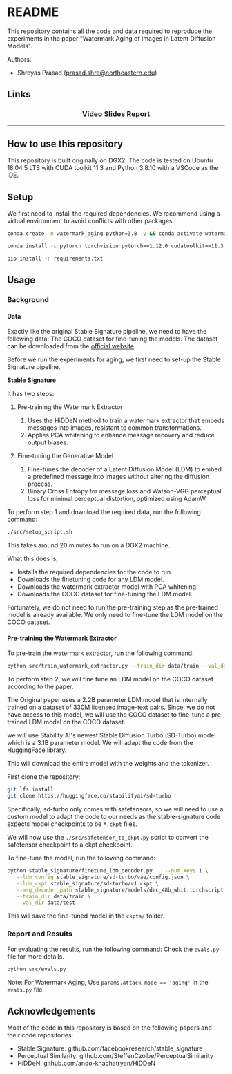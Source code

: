 # README

This repository contains all the code and data required to reproduce the experiments in the paper "Watermark Aging of Images in Latent Diffusion Models".

Authors:

- Shreyas Prasad (<prasad.shre@northeastern.edu>)

## Links

<h3 align="center">
  <a href="https://youtu.be/emZZCZVmAjM">Video</a>
  <a href="Watermark-Aging-Presentation.pdf">Slides</a>
   <a href="report.pdf">Report</a>
</h3>

---


## How to use this repository

   This repository is built originally on DGX2. The code is tested on Ubuntu 18.04.5 LTS with CUDA toolkit 11.3 and Python 3.8.10 with a VSCode as the IDE.

## Setup

We first need to install the required dependencies. We recommend using a virtual environment to avoid conflicts with other packages.

``` bash
conda create -n watermark_aging python=3.8 -y && conda activate watermark_aging

conda install -c pytorch torchvision pytorch==1.12.0 cudatoolkit==11.3 -y

pip install -r requirements.txt
```

## Usage

### Background

#### Data

Exactly like the original Stable Signature pipeline, we need to have the following data: The COCO dataset for fine-tuning the models. The dataset can be downloaded from the [official website](https://cocodataset.org/#download).

Before we run the experiments for aging, we first need to set-up the Stable Signature pipeline.

**Stable Signature**

It has two steps:

1. Pre-training the Watermark Extractor
   1. Uses the HiDDeN method to train a watermark extractor that embeds messages into images, resistant to common transformations.
   2. Applies PCA whitening to enhance message recovery and reduce output biases.

2. Fine-tuning the Generative Model
   1. Fine-tunes the decoder of a Latent Diffusion Model (LDM) to embed a predefined message into images without altering the diffusion process.
   2. Binary Cross Entropy for message loss and Watson-VGG perceptual loss for minimal perceptual distortion, optimized using AdamW.


To perform step 1 and download the required data, run the following command:

``` bash
./src/setup_script.sh
```

This takes around 20 minutes to run on a DGX2 machine.

What this does is;

- Installs the required dependencies for the code to run.
- Downloads the finetuning code for any LDM model.
- Downloads the watermark extractor model with PCA whitening.
- Downloads the COCO dataset for fine-tuning the LDM model.


Fortunately, we do not need to run the pre-training step as the pre-trained model is already available. We only need to fine-tune the LDM model on the COCO dataset.

  

#### Pre-training the Watermark Extractor

To pre-train the watermark extractor, run the following command:

``` bash
python src/train_watermark_extractor.py --train_dir data/train --val_dir data/test
```

To perform step 2, we will fine tune an LDM model on the COCO dataset according to the paper.

The Original paper uses a 2.2B parameter LDM model that is internally trained on a dataset of 330M licensed image-text pairs. Since, we do not have access to this model, we will use the COCO dataset to fine-tune a pre-trained LDM model on the COCO dataset.

we will use Stability AI's newest Stable Diffusion Turbo (SD-Turbo) model which is a 3.1B parameter model. We will adapt the code from the HuggingFace library.

This will download the entire model with the weights and the tokenizer.

First clone the repository:

``` bash
git lfs install
git clone https://huggingface.co/stabilityai/sd-turbo
```

Specifically, sd-turbo only comes with safetensors, so we will need to use a custom model to adapt the code to our needs as the stable-signature code expects model checkpoints to be `*.ckpt` files.

We will now use the `./src/safetensor_to_ckpt.py` script to convert the safetensor checkpoint to a ckpt checkpoint.


To fine-tune the model, run the following command:

``` bash
python stable_signature/finetune_ldm_decoder.py    --num_keys 1 \
   --ldm_config stable_signature/sd-turbo/vae/config.json \
   --ldm_ckpt stable_signature/sd-turbo/v1.ckpt \
   --msg_decoder_path stable_signature/models/dec_48b_whit.torchscript.pt \
   --train_dir data/train \
   --val_dir data/test
```

This will save the fine-tuned model in the `ckpts/` folder.


### Report and Results

For evaluating the results, run the following command:
Check the `evals.py` file for more details.

``` bash
python src/evals.py
```
Note: For Watermark Aging, Use `params.attack_mode == 'aging'` in the `evals.py` file.

## Acknowledgements

[Stable-Signature]: https://github.com/facebookresearch/stable_signature

[Perceptual-Similarity]: https://github.com/SteffenCzolbe/PerceptualSimilarity

[HiDDeN]: https://github.com/ando-khachatryan/HiDDeN


Most of the code in this repository is based on the following papers and their code repositories:

- Stable Signature: github.com/facebookresearch/stable_signature
- Perceptual Similarity: github.com/SteffenCzolbe/PerceptualSimilarity
- HiDDeN: github.com/ando-khachatryan/HiDDeN


